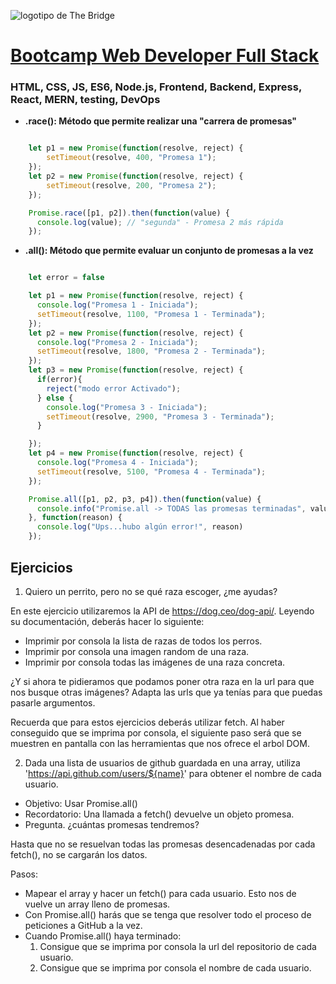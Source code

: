 ![logotipo de The Bridge](https://user-images.githubusercontent.com/27650532/77754601-e8365180-702b-11ea-8bed-5bc14a43f869.png  "logotipo de The Bridge")


# [Bootcamp Web Developer Full Stack](https://www.thebridge.tech/bootcamps/bootcamp-fullstack-developer/)

### HTML, CSS,  JS, ES6, Node.js, Frontend, Backend, Express, React, MERN, testing, DevOps

- **.race(): Método que permite realizar una "carrera de promesas"**

```javascript   

    let p1 = new Promise(function(resolve, reject) {
        setTimeout(resolve, 400, "Promesa 1");
    });
    let p2 = new Promise(function(resolve, reject) {
        setTimeout(resolve, 200, "Promesa 2");
    });

    Promise.race([p1, p2]).then(function(value) {
      console.log(value); // "segunda" - Promesa 2 más rápida
    });

```
- **.all(): Método que permite evaluar un conjunto de promesas a la vez**

```javascript

    let error = false

    let p1 = new Promise(function(resolve, reject) {
      console.log("Promesa 1 - Iniciada");
      setTimeout(resolve, 1100, "Promesa 1 - Terminada");
    });
    let p2 = new Promise(function(resolve, reject) {
      console.log("Promesa 2 - Iniciada");
      setTimeout(resolve, 1800, "Promesa 2 - Terminada");
    });
    let p3 = new Promise(function(resolve, reject) {
      if(error){
        reject("modo error Activado");
      } else {
        console.log("Promesa 3 - Iniciada");
        setTimeout(resolve, 2900, "Promesa 3 - Terminada");
      }

    });
    let p4 = new Promise(function(resolve, reject) {
      console.log("Promesa 4 - Iniciada");
      setTimeout(resolve, 5100, "Promesa 4 - Terminada");
    });

    Promise.all([p1, p2, p3, p4]).then(function(value) {
      console.info("Promise.all -> TODAS las promesas terminadas", value)
    }, function(reason) {
      console.log("Ups...hubo algún error!", reason)
    });

```
## Ejercicios
1. Quiero un perrito, pero no se qué raza escoger, ¿me ayudas?

En este ejercicio utilizaremos la API de https://dog.ceo/dog-api/. Leyendo su documentación, deberás hacer lo siguiente: 

- Imprimir por consola la lista de razas de todos los perros. 
- Imprimir por consola una imagen random de una raza. 
- Imprimir por consola todas las imágenes de una raza concreta. 

¿Y si ahora te pidieramos que podamos poner otra raza en la url para que nos busque otras imágenes? Adapta las urls que ya tenías para que puedas pasarle argumentos.  

Recuerda que para estos ejercicios deberás utilizar fetch. Al haber conseguido que se imprima por consola, el siguiente paso será que se muestren en pantalla con las herramientas que nos ofrece el arbol DOM. 

2. Dada una lista de usuarios de github guardada en una array, utiliza 'https://api.github.com/users/${name}' para obtener el nombre de cada usuario.

- Objetivo: Usar Promise.all()
- Recordatorio: Una llamada a fetch() devuelve un objeto promesa.
- Pregunta. ¿cuántas promesas tendremos?

Hasta que no se resuelvan todas las promesas desencadenadas por cada fetch(), no se cargarán los datos.

Pasos: 
- Mapear el array y hacer un fetch() para cada usuario. Esto nos de vuelve un array lleno de promesas.
- Con Promise.all() harás que se tenga que resolver todo el proceso de peticiones a GitHub a la vez.
- Cuando Promise.all() haya terminado: 
  1. Consigue que se imprima por consola la url del repositorio de cada usuario.
  2. Consigue que se imprima por consola el nombre de cada usuario. 
